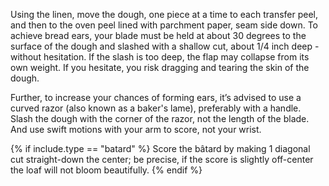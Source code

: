 Using the linen, move the dough, one piece at a time to each transfer peel, and then to the oven peel lined with parchment paper, seam side down. To achieve bread ears, your blade must be held at about 30 degrees to the surface of the dough and slashed with a shallow cut, about 1/4 inch deep - without hesitation. If the slash is too deep, the flap may collapse from its own weight. If you hesitate, you risk dragging and tearing the skin of the dough.

Further, to increase your chances of forming ears, it’s advised to use a curved razor (also known as a baker's lame), preferably with a handle. Slash the dough with the corner of the razor, not the length of the blade. And use swift motions with your arm to score, not your wrist.

{% if include.type == "batard" %}
Score the bâtard by making 1 diagonal cut straight-down the center; be precise, if the score is slightly off-center the loaf will not bloom beautifully.
{% endif %}
